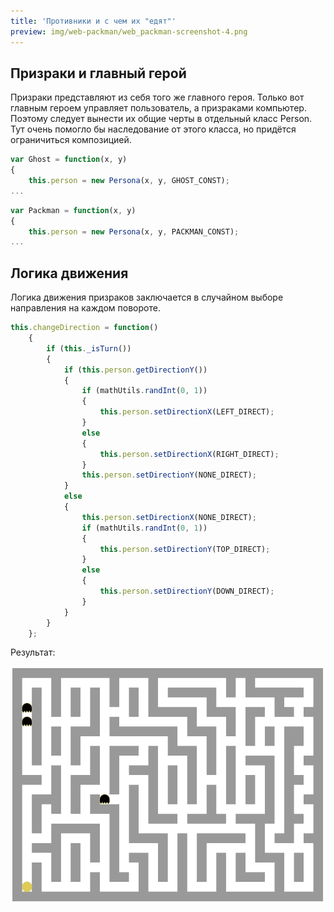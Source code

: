 ```yaml
---
title: 'Противники и с чем их "едят"'
preview: img/web-packman/web_packman-screenshot-4.png
---
```


## Призраки и главный герой

Призраки представляют из себя того же главного героя. Только вот главным героем управляет пользователь, а призраками компьютер. Поэтому следует вынести их общие черты в отдельный класс Person. Тут очень помогло бы наследование от этого класса, но придётся ограничиться композицией.

```js
var Ghost = function(x, y)
{
    this.person = new Persona(x, y, GHOST_CONST);
...
```

```js
var Packman = function(x, y)
{
    this.person = new Persona(x, y, PACKMAN_CONST);
...
```

## Логика движения

Логика движения призраков заключается в случайном выборе направления на каждом повороте.

```js
this.changeDirection = function()
    {
        if (this._isTurn())
        {
            if (this.person.getDirectionY())
            {
                if (mathUtils.randInt(0, 1))
                {
                    this.person.setDirectionX(LEFT_DIRECT);
                }
                else
                {
                    this.person.setDirectionX(RIGHT_DIRECT);
                }
                this.person.setDirectionY(NONE_DIRECT);
            }
            else
            {
                this.person.setDirectionX(NONE_DIRECT);
                if (mathUtils.randInt(0, 1))
                {
                    this.person.setDirectionY(TOP_DIRECT);
                }
                else
                {
                    this.person.setDirectionY(DOWN_DIRECT);
                }
            }
        }
    };
```

Результат:

![Скриншот](img\web-packman\web_packman-screenshot-4.png)
